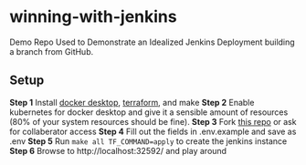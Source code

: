 # winning-with-jenkins
Demo Repo Used to Demonstrate an Idealized Jenkins Deployment building a branch from GitHub.

## Setup
**Step 1** Install [docker desktop](https://www.docker.com/products/docker-desktop), [terraform](https://www.terraform.io/downloads.html), and make
**Step 2** Enable kubernetes for docker desktop and give it a sensible amount of resources (80% of your system resources should be fine).
**Step 3** Fork [this repo](https://github.com/scott-kausler/winning-with-jenkins) or ask for collaberator access
**Step 4** Fill out the fields in .env.example and save as .env
**Step 5** Run `make all TF_COMMAND=apply` to create the jenkins instance
**Step 6** Browse to http://localhost:32592/ and play around
